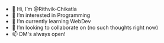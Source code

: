 - 👋 Hi, I’m @Rithvik-Chikatla
- 👀 I’m interested in Programming
- 🌱 I’m currently learning WebDev
- 💞️ I’m looking to collaborate on (no such thoughts right now)
- 📫 DM's always open!

<!---
Rithvik-Chikatla/Rithvik-Chikatla is a ✨ special ✨ repository because its `README.md` (this file) appears on your GitHub profile.
You can click the Preview link to take a look at your changes.
--->
